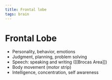 ```yaml
---
title: Frontal lobe
tags: brain
---
```


# Frontal Lobe
- Personality, behavior, emotions
- Judgment, planning, problem solving
- Speech: speaking and writing ([[Brocas Area]])
- Body movement (motor strip)
- Intelligence, concentration, self awareness
























